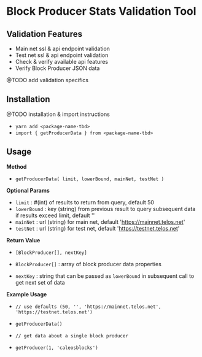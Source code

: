 # Block Producer Stats Validation Tool
## Validation Features

- Main net ssl & api endpoint validation
- Test net ssl & api endpoint validation
- Check & verify available api features
- Verify Block Producer JSON data

@TODO add validation specifics 

## Installation

@TODO installation & import instructions

- `yarn add <package-name-tbd>`
- `import { getProducerData } from <package-name-tbd>`

## Usage
  
  **Method**
  - `getProducerData( limit, lowerBound, mainNet, testNet )`
  
  **Optional Params**
  - `limit` : #(int) of results to return from query, default 50
  - `lowerBound` : key (string) from previous result to query subsequent data if results exceed limit, default '' 
  - `mainNet` : url (string) for main net, default 'https://mainnet.telos.net'
  - `testNet` : url (string) for test net, default 'https://testnet.telos.net'

  **Return Value**
  - `[BlockProducer[], nextKey]`
  
  - `BlockProducer[]` : array of block producer data properties
  - `nextKey` : string that can be passed as `lowerBound` in subsequent call to get next set of data

  **Example Usage**
  - `// use defaults (50, '', 'https://mainnet.telos.net', 'https://testnet.telos.net')`
  - `getProducerData()`

  - `// get data about a single block producer`
  - `getProducer(1, 'caleosblocks')`